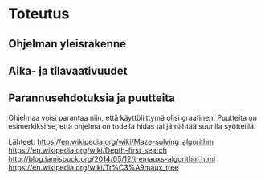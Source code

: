 # Toteutus

## Ohjelman yleisrakenne

## Aika- ja tilavaativuudet

## Parannusehdotuksia ja puutteita

Ohjelmaa voisi parantaa niin, että käyttöliittymä olisi graafinen. Puutteita on esimerkiksi se, että ohjelma on todella hidas tai jämähtää suurilla syötteillä.



Lähteet:
https://en.wikipedia.org/wiki/Maze-solving_algorithm
https://en.wikipedia.org/wiki/Depth-first_search
http://blog.jamisbuck.org/2014/05/12/tremauxs-algorithm.html
https://en.wikipedia.org/wiki/Tr%C3%A9maux_tree
